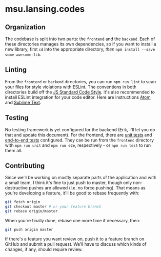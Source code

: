 # msu.lansing.codes

## Organization

The codebase is split into two parts: the `frontend` and the `backend`. Each of these directories manages its own dependencies, so if you want to install a new library, first `cd` into the appropriate directory, _then_ `npm install --save some-awesome-lib`.

## Linting

From the `frontend` or `backend` directories, you can run `npm run lint` to scan your files for style violations with ESLint. The conventions in both directories build off the [JS Standard Code Style](https://github.com/feross/eslint-config-standard). It's also recommended to install ESLint integration for your code editor. Here are instructions [Atom](https://github.com/lansingcodelab/www/blob/master/coursework/lessons/slides/js-eslint.md#2-install-the-linter-eslint-plugin-for-atom) and [Sublime Text](https://github.com/roadhump/SublimeLinter-eslint#plugin-installation).

## Testing

No testing framework is yet configured for the backend (Erik, I'll let you do that and update this document). For the frontend, there are [unit tests](http://vuejs-templates.github.io/webpack/unit.html) and [end-to-end tests](http://vuejs-templates.github.io/webpack/e2e.html) configured. They can be run from the `frontend` directory with `npm run unit` and `npm run e2e`, respectively - or `npm run test` to run them all.

## Contributing

Since we'll be working on mostly separate parts of the application and with a small team, I think it's fine to just push to master, though only non-destructive pushes are allowed (i.e. no force pushing). That means as you're developing a feature, it'll be good to rebase frequently with:

``` sh
git fetch origin
git checkout master # or your feature branch
git rebase origin/master
```

When you're finally done, rebase one more time if necessary, then:

``` sh
git push origin master
```

If there's a feature you want review on, push it to a feature branch on GitHub and submit a pull request. We'll have to discuss which kinds of changes, if any, should require review.
